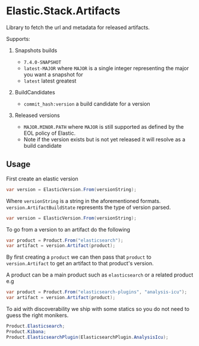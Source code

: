 # Elastic.Stack.Artifacts

Library to fetch the url and metadata for released artifacts.

Supports:

1. Snapshots builds
    * `7.4.0-SNAPSHOT`
    * `latest-MAJOR` where `MAJOR` is a single integer representing the major you want a snapshot for
    * `latest` latest greatest 

2. BuildCandidates
    * `commit_hash:version` a build candidate for a version

3. Released versions
    * `MAJOR.MINOR.PATH` where `MAJOR` is still supported as defined by the EOL policy of Elastic.
    * Note if the version exists but is not yet released it will resolve as a build candidate
    

## Usage

First create an elastic version 

```csharp
var version = ElasticVersion.From(versionString);
```

Where `versionString` is a string in the aforementioned formats. `version.ArtifactBuildState` represents the type of version parsed.

```csharp
var version = ElasticVersion.From(versionString);
```

To go from a version to an artifact do the following

```csharp
var product = Product.From("elasticsearch");
var artifact = version.Artifact(product);
```
By first creating a `product` we can then pass that `product` to `version.Artifact` to get an artifact to that product's version.

A product can be a main product such as `elasticsearch` or a related product e.g

```csharp
var product = Product.From("elasticsearch-plugins", "analysis-icu");
var artifact = version.Artifact(product);
```

To aid with discoverability we ship with some statics so you do not need to guess the right monikers.

```csharp
Product.Elasticsearch;
Product.Kibana;
Product.ElasticsearchPlugin(ElasticsearchPlugin.AnalysisIcu);
```






